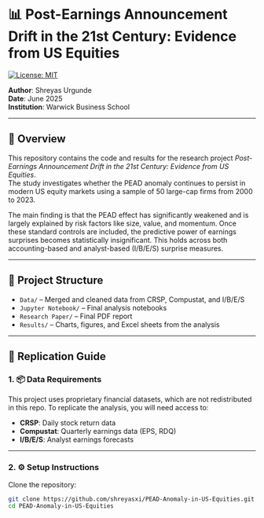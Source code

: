 # 📊 Post-Earnings Announcement Drift in the 21st Century: Evidence from US Equities

[![License: MIT](https://img.shields.io/badge/License-MIT-yellow.svg)](https://opensource.org/licenses/MIT)

**Author**: Shreyas Urgunde  
**Date**: June 2025  
**Institution**: Warwick Business School  

---

## 📘 Overview

This repository contains the code and results for the research project *Post-Earnings Announcement Drift in the 21st Century: Evidence from US Equities*.  
The study investigates whether the PEAD anomaly continues to persist in modern US equity markets using a sample of 50 large-cap firms from 2000 to 2023.

The main finding is that the PEAD effect has significantly weakened and is largely explained by risk factors like size, value, and momentum. Once these standard controls are included, the predictive power of earnings surprises becomes statistically insignificant. This holds across both accounting-based and analyst-based (I/B/E/S) surprise measures.

---

## 📁 Project Structure

- `Data/` – Merged and cleaned data from CRSP, Compustat, and I/B/E/S  
- `Jupyter Notebook/` – Final analysis notebooks  
- `Research Paper/` – Final PDF report  
- `Results/` – Charts, figures, and Excel sheets from the analysis  

---

## 🔧 Replication Guide

### 1. 📦 Data Requirements

This project uses proprietary financial datasets, which are not redistributed in this repo. To replicate the analysis, you will need access to:

- **CRSP**: Daily stock return data  
- **Compustat**: Quarterly earnings data (EPS, RDQ)  
- **I/B/E/S**: Analyst earnings forecasts  

---

### 2. ⚙️ Setup Instructions

Clone the repository:

```bash
git clone https://github.com/shreyasxi/PEAD-Anomaly-in-US-Equities.git
cd PEAD-Anomaly-in-US-Equities

